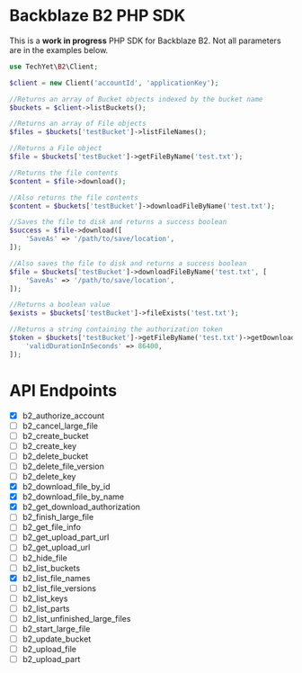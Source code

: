# Backblaze B2 PHP SDK
This is a **work in progress** PHP SDK for Backblaze B2. Not all parameters are in the examples below.

```php
use TechYet\B2\Client;

$client = new Client('accountId', 'applicationKey');

//Returns an array of Bucket objects indexed by the bucket name
$buckets = $client->listBuckets();

//Returns an array of File objects
$files = $buckets['testBucket']->listFileNames();

//Returns a File object
$file = $buckets['testBucket']->getFileByName('test.txt');

//Returns the file contents
$content = $file->download();

//Also returns the file contents
$content = $buckets['testBucket']->downloadFileByName('test.txt');

//Saves the file to disk and returns a success boolean
$success = $file->download([
    'SaveAs' => '/path/to/save/location',
]);

//Also saves the file to disk and returns a success boolean
$file = $buckets['testBucket']->downloadFileByName('test.txt', [
    'SaveAs' => '/path/to/save/location',
]);

//Returns a boolean value
$exists = $buckets['testBucket']->fileExists('test.txt');

//Returns a string containing the authorization token
$token = $buckets['testBucket']->getFileByName('test.txt')->getDownloadAuthorization([
    'validDurationInSeconds' => 86400,
]);
```

# API Endpoints
- [x] b2_authorize_account
- [ ] b2_cancel_large_file
- [ ] b2_create_bucket
- [ ] b2_create_key
- [ ] b2_delete_bucket
- [ ] b2_delete_file_version
- [ ] b2_delete_key
- [x] b2_download_file_by_id
- [x] b2_download_file_by_name
- [x] b2_get_download_authorization
- [ ] b2_finish_large_file
- [ ] b2_get_file_info
- [ ] b2_get_upload_part_url
- [ ] b2_get_upload_url
- [ ] b2_hide_file
- [ ] b2_list_buckets
- [x] b2_list_file_names
- [ ] b2_list_file_versions
- [ ] b2_list_keys
- [ ] b2_list_parts
- [ ] b2_list_unfinished_large_files
- [ ] b2_start_large_file
- [ ] b2_update_bucket
- [ ] b2_upload_file
- [ ] b2_upload_part
